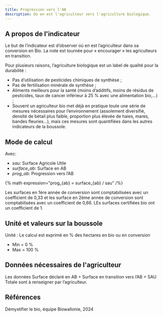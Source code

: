 ```yaml
---
title: Progression vers l'AB
description: Où en est l'agriculteur vers l'agriculture biologique.
---
```


## A propos de l'indicateur

Le but de l’indicateur est d’observer où en est l’agriculteur dans sa conversion en Bio. La note est tournée pour « encourager » les agriculteurs en transition.

Pour plusieurs raisons, l’agriculture biologique est un label de qualité pour la durabilité : 
-	Pas d’utilisation de pesticides chimiques de synthèse ;
-	Pas de fertilisation minérale de synthèse ;
-	Aliments meilleurs pour la santé (moins d’additifs, moins de résidus de pesticides, taux de cancer inférieur à 25 % avec une alimentation bio,…) ;
-	Souvent un agriculteur bio met déjà en pratique toute une série de mesures nécessaires pour l’environnement (assolement diversifié, densité de bétail plus faible, proportion plus élevée de haies, mares, bandes fleuries…), mais ces mesures sont quantifiées dans les autres indicateurs de la boussole.


## Mode de calcul

Avec:

- _sau_: Surface Agricole Utile
- _surface_ab_: Surface en AB
- _prog_ab_: Progression vers l’AB

{% math expression="prog_{ab} = surface_{ab} / sau" /%}

Les surfaces en 1ère année de conversion sont comptabilisées avec un coefficient de 0,33 et les surface en 2ème année de conversion sont comptabilisées avec un coefficient de 0,66. LEs surfaces certifiées bio ont un coefficient de 1.

## Unité et valeurs sur la boussole

Unité : Le calcul est exprimé en % des hectares en bio ou en conversion

- Min = 0 %
- Max = 100 %
  
## Données nécessaires de l'agriculteur

Les données Surface déclaré en AB + Surface en transition vers l’AB + SAU Totale sont à renseigner par l’agriculteur.


## Références

Démystifier le bio, équipe Biowallonie, 2024

